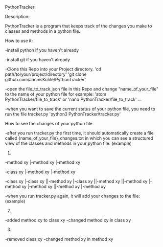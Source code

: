 PythonTracker:



Description:

PythonTracker is a program that keeps track of the changes you make to classes and methods in a python file.



How to use it:

-install python if you haven't already

-install git if you haven't already

-Clone this Repo into your Project directory.
 'cd path/to/your/project/directory'
 'git clone github.com/JannisKohle/PythonTracker'

-open the file_to_track.json file in this Repo and change "name_of_your_file" to the name of your python file
 for example: 'atom PythonTracker/file_to_track' or 'nano PythonTracker/file_to_track' ...

-when you want to save the current status of your python file, you need to run the file tracker.py
 'python3 PythonTracker/tracker.py'



How to see the changes of your python file:

-after you run tracker.py the first time, it should automatically create a file called {name_of_your_file}_changes.txt
 in which you can see a structured view of the classes and methods in your python file: (example)

1.
-method xy
|-method xy
|-method xy

-class xy
|-method xy
|-method xy

-class xy
|-class xy
||-method xy
|-class xy
||-method xy
||-method xy
|-method xy
|-method xy
||-method xy
|-method xy

-when you run tracker.py again, it will add your changes to the file: (example)

2.
-added method xy to class xy
-changed method xy in class xy

3.
-removed class xy
-changed method xy in method xy
